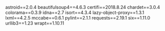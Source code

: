 astroid==2.0.4
beautifulsoup4==4.6.3
certifi==2018.8.24
chardet==3.0.4
colorama==0.3.9
idna==2.7
isort==4.3.4
lazy-object-proxy==1.3.1
lxml==4.2.5
mccabe==0.6.1
pylint==2.1.1
requests==2.19.1
six==1.11.0
urllib3==1.23
wrapt==1.10.11
